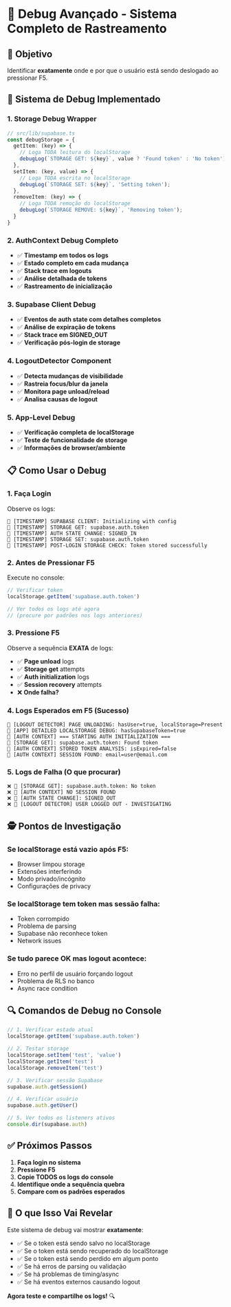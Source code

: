 # 🔬 Debug Avançado - Sistema Completo de Rastreamento

## 🎯 **Objetivo**
Identificar **exatamente** onde e por que o usuário está sendo deslogado ao pressionar F5.

## 🔧 **Sistema de Debug Implementado**

### 1. **Storage Debug Wrapper**
```typescript
// src/lib/supabase.ts
const debugStorage = {
  getItem: (key) => {
    // Loga TODA leitura do localStorage
    debugLog(`STORAGE GET: ${key}`, value ? 'Found token' : 'No token');
  },
  setItem: (key, value) => {
    // Loga TODA escrita no localStorage
    debugLog(`STORAGE SET: ${key}`, 'Setting token');
  },
  removeItem: (key) => {
    // Loga TODA remoção do localStorage
    debugLog(`STORAGE REMOVE: ${key}`, 'Removing token');
  }
}
```

### 2. **AuthContext Debug Completo**
- ✅ **Timestamp em todos os logs**
- ✅ **Estado completo em cada mudança**
- ✅ **Stack trace em logouts**
- ✅ **Análise detalhada de tokens**
- ✅ **Rastreamento de inicialização**

### 3. **Supabase Client Debug**
- ✅ **Eventos de auth state com detalhes completos**
- ✅ **Análise de expiração de tokens**
- ✅ **Stack trace em SIGNED_OUT**
- ✅ **Verificação pós-login de storage**

### 4. **LogoutDetector Component**
- ✅ **Detecta mudanças de visibilidade**
- ✅ **Rastreia focus/blur da janela**
- ✅ **Monitora page unload/reload**
- ✅ **Analisa causas de logout**

### 5. **App-Level Debug**
- ✅ **Verificação completa de localStorage**
- ✅ **Teste de funcionalidade de storage**
- ✅ **Informações de browser/ambiente**

## 📋 **Como Usar o Debug**

### **1. Faça Login**
Observe os logs:
```
🔬 [TIMESTAMP] SUPABASE CLIENT: Initializing with config
🔬 [TIMESTAMP] STORAGE GET: supabase.auth.token
🔬 [TIMESTAMP] AUTH STATE CHANGE: SIGNED_IN
🔬 [TIMESTAMP] STORAGE SET: supabase.auth.token
🔬 [TIMESTAMP] POST-LOGIN STORAGE CHECK: Token stored successfully
```

### **2. Antes de Pressionar F5**
Execute no console:
```javascript
// Verificar token
localStorage.getItem('supabase.auth.token')

// Ver todos os logs até agora
// (procure por padrões nos logs anteriores)
```

### **3. Pressione F5**
Observe a sequência **EXATA** de logs:
- ✅ **Page unload** logs
- ✅ **Storage get** attempts
- ✅ **Auth initialization** logs
- ✅ **Session recovery** attempts
- ❌ **Onde falha?**

### **4. Logs Esperados em F5 (Sucesso)**
```
🔬 [LOGOUT DETECTOR] PAGE UNLOADING: hasUser=true, localStorage=Present
🔬 [APP] DETAILED LOCALSTORAGE DEBUG: hasSupabaseToken=true
🔬 [AUTH CONTEXT] === STARTING AUTH INITIALIZATION ===
🔬 [STORAGE GET]: supabase.auth.token: Found token
🔬 [AUTH CONTEXT] STORED TOKEN ANALYSIS: isExpired=false
🔬 [AUTH CONTEXT] SESSION FOUND: email=user@email.com
```

### **5. Logs de Falha (O que procurar)**
```
❌ 🔬 [STORAGE GET]: supabase.auth.token: No token
❌ 🔬 [AUTH CONTEXT] NO SESSION FOUND
❌ 🔬 [AUTH STATE CHANGE]: SIGNED_OUT
❌ 🔬 [LOGOUT DETECTOR] USER LOGGED OUT - INVESTIGATING
```

## 🕵️ **Pontos de Investigação**

### **Se localStorage está vazio após F5:**
- Browser limpou storage
- Extensões interferindo
- Modo privado/incógnito
- Configurações de privacy

### **Se localStorage tem token mas sessão falha:**
- Token corrompido
- Problema de parsing
- Supabase não reconhece token
- Network issues

### **Se tudo parece OK mas logout acontece:**
- Erro no perfil de usuário forçando logout
- Problema de RLS no banco
- Async race condition

## 🔍 **Comandos de Debug no Console**

```javascript
// 1. Verificar estado atual
localStorage.getItem('supabase.auth.token')

// 2. Testar storage
localStorage.setItem('test', 'value')
localStorage.getItem('test')
localStorage.removeItem('test')

// 3. Verificar sessão Supabase
supabase.auth.getSession()

// 4. Verificar usuário
supabase.auth.getUser()

// 5. Ver todos os listeners ativos
console.dir(supabase.auth)
```

## ✅ **Próximos Passos**

1. **Faça login no sistema**
2. **Pressione F5**
3. **Copie TODOS os logs do console**
4. **Identifique onde a sequência quebra**
5. **Compare com os padrões esperados**

## 🎯 **O que Isso Vai Revelar**

Este sistema de debug vai mostrar **exatamente**:
- ✅ Se o token está sendo salvo no localStorage
- ✅ Se o token está sendo recuperado do localStorage
- ✅ Se o token está sendo perdido em algum ponto
- ✅ Se há erros de parsing ou validação
- ✅ Se há problemas de timing/async
- ✅ Se há eventos externos causando logout

**Agora teste e compartilhe os logs!** 🔍 